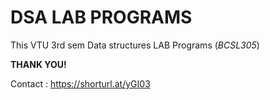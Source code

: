 # DSA LAB PROGRAMS
This VTU 3rd sem Data structures LAB Programs
(*BCSL305*)


**THANK YOU!**


 Contact : https://shorturl.at/yGI03

